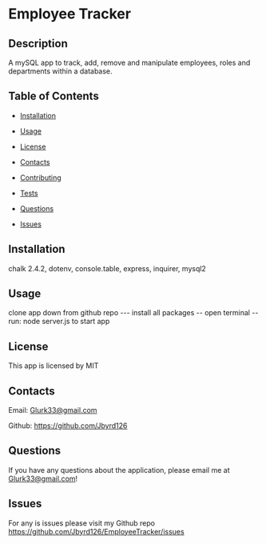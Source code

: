 # Employee Tracker

  


  

## Description

A mySQL app to track, add, remove and manipulate employees, roles and departments within a database.

## Table of Contents 

* [Installation](#installation)

* [Usage](#usage)

* [License](#license)

* [Contacts](#contacts)

* [Contributing](#contributing)

* [Tests](#tests)

* [Questions](#questions)

* [Issues](#issues)


## Installation

chalk 2.4.2, dotenv, console.table, express, inquirer, mysql2

## Usage

clone app down from github repo --- install all packages -- open terminal -- run: node server.js to start app


## License 
 This app is licensed by  MIT

## Contacts

Email: Glurk33@gmail.com 

Github: https://github.com/Jbyrd126


## Questions

If you have any questions about the application, please email me at Glurk33@gmail.com!

## Issues

For any is issues please visit my Github repo https://github.com/Jbyrd126/EmployeeTracker/issues


